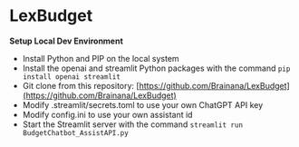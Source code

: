 # LexBudget
**Setup Local Dev Environment**
  - Install Python and PIP on the local system
  - Install the openai and streamlit Python packages with the command `pip install openai streamlit`
  - Git clone from this repository: [https://github.com/Brainana/LexBudget](https://github.com/Brainana/LexBudget)
  - Modify .streamlit/secrets.toml to use your own ChatGPT API key
  - Modify config.ini to use your own assistant id
  - Start the Streamlit server with the command `streamlit run BudgetChatbot_AssistAPI.py`
